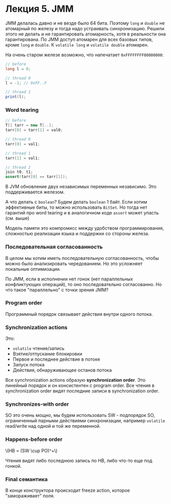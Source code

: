 # Лекция 5. JMM

JMM делалась давно и не везде было 64 бита. Поэтому `long` и `double` не атомарный по железу и тогда надо устраивать синхронизацию. Решили этого не делать и не гарантировать атомарность, хотя в реальности она гарантирована. По JMM доступ атомарен для всех базовых типов, кроме `long` и `double`. К `volatile long` и `volatile double` атомарен.

На очень старом железе возможно, что напечатает `0xFFFFFFFF00000000`:
```java
// before
long l = 0;

// thread 0
l = -1; // 0xFF..F

// thread 1
print(l);
```

### Word tearing

```java
// before
T[] tarr = new T[..];
tarr[0] = tarr[1] = val0;

// thread 0
tarr[0] = val1;

// thread 1
tarr[1] = val1;

// thread 2
join t0, t1;
assert(tarr[0] == tarr[1]);
```

В JVM обновление двух независимых переменных независимо. Это поддерживается железом.

А что делать с `boolean`? Будем делать `boolean` 1 байт. Если хотим эффективные биты, то можно использовать `BitSet`. Но тогда нет гарантий про word tearing и в аналогичном коде `assert` может упасть (см. выше)

Модель памяти это компромисс между удобством программирования, сложностью реализации языка и поддержки со стороны железа.

### Последовательная согласованность

В целом мы хотим иметь последовательную согласованность, чтобы можно было анализировать чередованием. Но это усложняет локальные оптимизации.

По JMM, если в исполнении нет гонок (нет параллельных конфликтующих операций), то оно последовательно согласованно. Но что такое "параллельно" с точки зрения JMM?

### Program order

Программный порядок связывает действия внутри одного потока.

### Synchronization actions

Это:
- `volatile` чтение/запись
- Взятие/отпускание блокировки
- Первое и последнее действие в потоке
- Запуск потока
- Действия, обнаруживающее останов потока

Все synchronization actions образую **synchronization order**. Это линейный порядок и он консистентен с program order. Все чтения в synchronization order видят последние записи в synchronization order.

### Synchronizes-with order

SO это очень мощно, мы будем использовать SW - подпорядок SO, ограниченный парными действиями синхронизации, например `volatile` read/write над одной и той же переменной.

### Happens-before order

\\(HB = (SW \\cup PO)^+\\)

Чтения видят либо последнюю запись по HB, либо что-то еще под гонкой.

### Final семантика

В конце конструктора происходит freeze action, которое "замораживает" поля.
